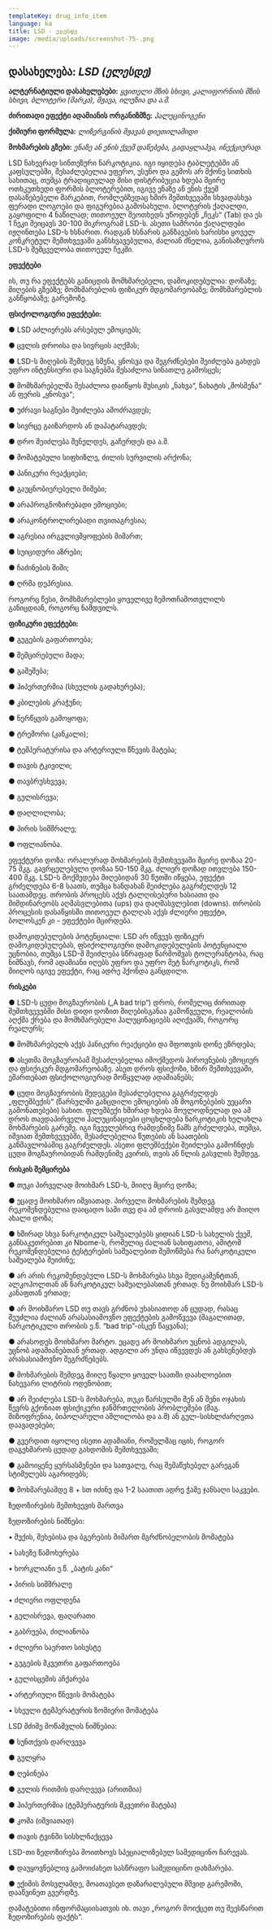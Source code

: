 ```yaml
---
templateKey: drug_info_item
language: ka
title: LSD - ელესდე
image: /media/uploads/screenshot-75-.png
---
```

## **დასახელება:** _LSD (ელესდე)_

**ალტერნატიული დასახელებები:** _ყვითელი მზის სხივი, კალიფორნიის მზის სხივი, ბლოტერი (მარკა), მჟავა, ილუზია და ა.შ._

**ძირითადი ეფექტი ადამიანის ორგანიზმზე:** _ჰალუცინოგენი_

**ქიმიური ფორმულა:** _ლიზერგინის მჟავას დიეთილამიდი_

**მოხმარების გზები:** _ენაზე ან ენის ქვეშ დაწებება, გადაყლაპვა, ინექციურად._ 

LSD ნახევრად სინთეზური ნარკოტიკია. იგი იყიდება ტაბლეტებში ან კაფსულებში, შესაძლებელია უფერო, უსუნო და გემოს არ მქონე სითხის სახითაც, თუმცა ტრადიციულად მისი დისტრიბუცია ხდება მცირე ოთხკუთხედი ფორმის ბლოტერებით, იგივე ენაზე ან ენის ქვეშ დასაწებებელი მარკებით, რომლებზედაც ხშირ შემთხვევაში სხვადასხვა ფერადი ლოგოები და ფიგურებია გამოსახული. ბლოტერის ქაღალდი, გაყოფილი 4 ნაწილად; თითოეულ მეოთხედს უწოდებენ „ჩეკს“ (Tab) და ეს 1 ჩეკი შეიცავს 30-100 მიკროგრამ LSD-ს. ასეთი საშრობი ქაღალდები იჟღინთება LSD-ს ხსნარით. რადგან ხსნარის განზავების ხარისხი ყოველ კონკრეტულ შემთხვევაში განსხვავებულია, ძალიან ძნელია, განისაზღვროს LSD-ს შემცველობა თითოეულ ჩეკში.

**ეფექტები**

ის, თუ რა ეფექტებს განიცდის მომხმარებელი, დამოკიდებულია: დოზაზე; მიღების გზებზე; მომხმარებლის ფიზიკურ მდგომარეობაზე; მომხმარებლის განწყობაზე;  გარემოზე.

**ფსიქოლოგიური ეფექტები:**

●	LSD აძლიერებს არსებულ ემოციებს;

●	ცვლის დროისა და სივრცის აღქმას;

●	LSD-ს მიღების შემდეგ სმენა, ყნოსვა და შეგრძნებები შეიძლება გახდეს უფრო ინტენსიური და საგნებმა შესაძლოა სინათლე გამოსცეს;

●	მომხმარებელმა შესაძლოა დაიწყოს მუსიკის „ნახვა“, ნახატის „მოსმენა“ ან ფერის „ყნოსვა“;

●	უძრავი საგნები შეიძლება ამოძრავდეს;

●	სივრცე გაიზარდოს ან დაპატარავდეს;

●	დრო შეიძლება შენელდეს, გაჩერდეს და ა.შ.

●	მომატებული სიფხიზლე, ძილის სურვილის არქონა;

●	პანიკური რეაქციები;

●	გაუცნობიერებელი შიშები;

●	არაპროგნოზირებადი ემოციები;

●	არაკონტროლირებადი თვითაგრესია;

●	აგრესია ირგვლივმყოფების მიმართ;

●	სუიციდური აზრები;

●	ჩაძინების შიში;

●	ღრმა დეპრესია.

როგორც წესი, მომხმარებლები ყოველივე ზემოთჩამოთვლილს განიცდიან, როგორც ნამდვილს.

**ფიზიკური ეფექტები:** 

●	გუგების გაფართოება;

●	შემცირებული მადა;

●	გაშეშება;

●	ჰიპერთერმია (სხეულის გადახურება);

●	კბილების კრაჭუნი;

●	ნერწყვის გამოყოფა;

●	ტრემორი (კანკალი);

●	ტემპერატურისა და არტერიული წნევის მატება;

●	თავის ტკივილი;

●	თავბრუსხვევა;

●	გულისრევა;

●	 დაღლილობა;

●	 პირის სიმშრალე;

●	 ოფლიანობა.

ეფექტური დოზა: ორალურად მოხმარების შემთხვევაში მცირე დოზაა 20-75 მკგ. გავრცელებული დოზაა 50-150 მკგ. ძლიერ დოზად ითვლება 150-400 მკგ.  LSD-ს მოქმედება მიღებიდან 30 წუთში იწყება, ეფექტი გრძელდება 6-8 საათს, თუმცა ხანდახან შეიძლება გაგრძელდეს 12 საათამდეც. თრობის პროცესს აქვს ტალღისებური ხასიათი და მიმდინარეობს აღმასვლებითა (ups) და დაღმასვლებით (downs). თრობის პროცესის დასაწყისში თითოეულ ტალღას აქვს ძლიერი ეფექტი, ბოლოსკენ კი - ეფექტები მცირდება. 

დამოკიდებულების პოტენციალი: LSD არ იწვევს ფიზიკურ დამოკიდებულებას, ფსიქოლოგიური დამოკიდებულების პოტენციალი უცნობია, თუმცა LSD-მ შეიძლება სწრაფად წარმოშვას ტოლერანტობა, რაც ნიშნავს, რომ ადამიანი იღებს უფრო და უფრო მეტ ნარკოტიკს, რომ მიიღოს იგივე ეფექტი, რაც ადრე ჰქონდა განცდილი.

**რისკები**

●	LSD-ს ცუდი მოგზაურობის („A bad trip“) დროს, რომელიც ძირითად შემთხვევებში მისი დიდი დოზით მიღებისგანაა გამოწვეული, რეალობის აღქმა ქრება და მომხმარებელი ჰალუცინაციებს აღიქვამს, როგორც რეალურს;

●	მომხმარებელს აქვს პანიკური რეაქციები და შფოთვის დონე ეზრდება;

●	ასეთმა მოგზაურობამ შესაძლებელია იმოქმედოს პიროვნების ემოციურ და ფსიქიკურ მდგომარეობაზე. ასეთ დროს ფსიქოზი, ხშირ შემთხვევაში, ემართებათ ფსიქოლოგიურად მოწყვლად ადამიანებს;

●	ცუდი მოგზაურობის შედეგები შესაძლებელია გაგრძელდეს „ფლეშბექის“ (წარსულში განცდილი ემოციების ან მოგონებების უეცარი გამონათებები) სახით. ფლეშბექი ხშირად ხდება მოულოდნელად და ამ დროს თავდაპირველი ჰალუცინაციები ცოცხლდება ნარკოტიკის ხელახლა მოხმარების გარეშე. იგი ჩვეულებრივ რამდენიმე წამს გრძელდება, თუმცა, იშვიათ შემთხვევებში, შესაძლებელია წუთების ან საათების განმავლობაშიც გაგრძელდეს. ასეთი ფლეშბექები შეიძლება გამოჩნდეს ცუდი მოგზაურობიდან რამდენიმე კვირის, თვის ან წლის გასვლის შემდეგ.

**რისკის შემცირება** 

●	თუკი პირველად მოიხმარ LSD-ს, მიიღე მცირე დოზა;

●	ეცადე მოიხმარო იშვიათად. პირველი მოხმარების შემდეგ რეკომენდებულია დაიცადო სამი თვე და ამ დროის გასვლამდე არ მიიღო ახალი დოზა;

●	ხშირად სხვა ნარკოტიკულ საშუალებებს ყიდიან LSD-ს სახელის ქვეშ, განსაკუთრებით კი Nbome-ს, რომელიც ძალიან სახიფათოა, ამიტომ რეკომენდებულია ტესტერების საშუალებით შემოწმება რა ნარკოტიკული საშუალება შეიძინე;

●	არ არის რეკომენდებული LSD-ს მოხმარება სხვა მედიკამენტთან, ალკოჰოლთან ან ნარკოტიკულ საშუალებასთან ერთად. ნუ მოიხმარ LSD-ს კანაფთან ერთად;

●	არ მოიხმარო LSD თუ თავს გრძნობ უხასიათოდ ან ცუდად, რასაც შეუძლია ძალიან არასასიამოვნო ეფექტების გამოწვევა (მაგალითად, ნარკოტიკული თრობის ე.წ. “bad trip”-ისკენ წაყვანა);

●	არასოდეს მოიხმარო მარტო. ეცადე არ მოიხმარო უცნობ ადგილას, უცნობ ადამიანებთან ერთად. ადგილი არ უნდა იწვევდეს ან გახსენებდეს არასასიამოვნო შეგრძნებებს. 

●	მოხმარების შემდეგ მიიღე წყალი ყოველ საათში დაახლოებით ნახევარი ლიტრის ოდენობით;

●	არ შეიძლება LSD-ს მოხმარება, თუკი წარსულში შენ ან შენი ოჯახის წევრს გქონიათ ფსიქიკური ჯანმრთელობის პრობლემები (მაგ. შიზოფრენია, ბიპოლარული აშლილობა და ა.შ) ან გულ-სისხლძარღვთა დაავადებები;

●	გვერდით იყოლიე ისეთი ადამიანი, რომელმაც იცის, როგორ დაგეხმაროს ცუდად გახდომის შემთხვევაში;

●	გამოიყენე ყურსასმენები და სათვალე, რაც შემაწუხებელ გარეგან სტიმულებს აგარიდებს;

●	მოხმარებამდე 8 + სთ იძინე და 1-2 საათით ადრე ჭამე ჯანსაღი საკვები. 

ზედოზირების შემთხვევის მართვა

ზედოზირების ნიშნები:

• შუქის, შეხებისა და ბგერების მიმართ მგრძნობელობის მომატება

• სახეზე წამოხურება

• ხორკლიანი ე.წ. „ბატის კანი“

• პირის სიმშრალე

• ძლიერი ოფლდენა

• გულისრევა, ფაღარათი

• გაბრუება, ძილიანობა

• ძლიერი საერთო სისუსტე

• გუგების მკვეთრი გაფართოება

• გულისცემის აჩქარება

• არტერიული წნევის მომატება

• სხეული ტემპერატურის ზომიერი მომატება

LSD მძიმე მოწამვლის ნიშნებია:

●	 სუნთქვის დარღვევა

●	 გულყრა

●	 ღებინება

●	 გულის რითმის დარღვევა (არითმია)

●	 ჰიპერთერმია (ტემპერატურის მკვეთრი მატება)

●	 კომა (იშვიათად)

●	 თავის ტვინში სისხლჩაქცევა

LSD-თი ზედოზირება მოითხოვს სპეციალიზებულ სამედიცინო ჩარევას.

●	დაუყოვნებლივ გამოიძახეთ სასწრაფო სამედიცინო დახმარება. 

●	ექიმის მოსვლამდე, მოათავსეთ დაზარალებული მშვიდ გარემოში, დააწვინეთ გვერდზე.

დამატებითი ინფორმაციისათვის იხ. თავი „როგორ მოიქცეთ თუ შეესწარით ზედოზირების ფაქტს“.
